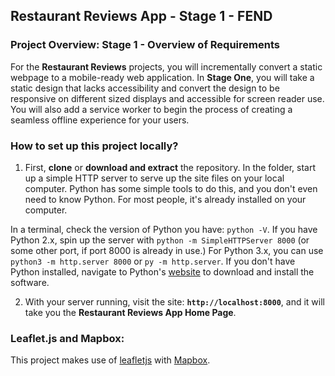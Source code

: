 ## Restaurant Reviews App - Stage 1 - FEND

### Project Overview: Stage 1 - Overview of Requirements

For the **Restaurant Reviews** projects, you will incrementally convert a static webpage to a mobile-ready web application. In **Stage One**, you will take a static design that lacks accessibility and convert the design to be responsive on different sized displays and accessible for screen reader use. You will also add a service worker to begin the process of creating a seamless offline experience for your users.

### How to set up this project locally?

1. First, **clone** or **download and extract** the repository. In the folder, start up a simple HTTP server to serve up the site files on your local computer. Python has some simple tools to do this, and you don't even need to know Python. For most people, it's already installed on your computer. 

In a terminal, check the version of Python you have: `python -V`. If you have Python 2.x, spin up the server with `python -m SimpleHTTPServer 8000` (or some other port, if port 8000 is already in use.) For Python 3.x, you can use `python3 -m http.server 8000` or `py -m http.server`. If you don't have Python installed, navigate to Python's [website](https://www.python.org/) to download and install the software.

2. With your server running, visit the site: **`http://localhost:8000`**, and it will take you the **Restaurant Reviews App Home Page**.

### Leaflet.js and Mapbox:

This project makes use of [leafletjs](https://leafletjs.com/) with [Mapbox](https://www.mapbox.com/).


